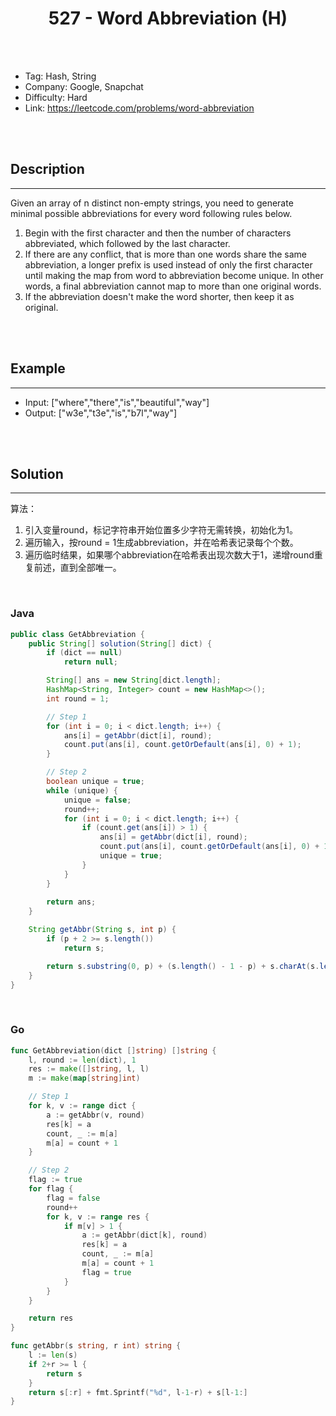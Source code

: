 # <center>527 - Word Abbreviation (H)</center> 



<br></br>

* Tag: Hash, String
* Company: Google, Snapchat
* Difficulty: Hard
* Link: https://leetcode.com/problems/word-abbreviation

<br></br>



## Description
----
Given an array of n distinct non-empty strings, you need to generate minimal possible abbreviations for every word following rules below.

1. Begin with the first character and then the number of characters abbreviated, which followed by the last character.
2. If there are any conflict, that is more than one words share the same abbreviation, a longer prefix is used instead of only the first character until making the map from word to abbreviation become unique. In other words, a final abbreviation cannot map to more than one original words.
3. If the abbreviation doesn't make the word shorter, then keep it as original.

<br></br>



## Example
----
- Input: ["where","there","is","beautiful","way"]
- Output: ["w3e","t3e","is","b7l","way"]

<br></br>



## Solution
----
算法：
1. 引入变量round，标记字符串开始位置多少字符无需转换，初始化为1。
2. 遍历输入，按round = 1生成abbreviation，并在哈希表记录每个个数。
3. 遍历临时结果，如果哪个abbreviation在哈希表出现次数大于1，递增round重复前述，直到全部唯一。

<br>


### Java
```java
public class GetAbbreviation {
	public String[] solution(String[] dict) {
        if (dict == null)
            return null;

        String[] ans = new String[dict.length];
        HashMap<String, Integer> count = new HashMap<>();
        int round = 1;

        // Step 1
        for (int i = 0; i < dict.length; i++) {
            ans[i] = getAbbr(dict[i], round);
            count.put(ans[i], count.getOrDefault(ans[i], 0) + 1); 
        }

        // Step 2
        boolean unique = true;
        while (unique) {
        	unique = false;
            round++;
            for (int i = 0; i < dict.length; i++) {
                if (count.get(ans[i]) > 1) {
                    ans[i] = getAbbr(dict[i], round);
                    count.put(ans[i], count.getOrDefault(ans[i], 0) + 1);
                    unique = true;
                }
            }
        }
        
        return ans;
    }

    String getAbbr(String s, int p) { 
        if (p + 2 >= s.length())
            return s;

        return s.substring(0, p) + (s.length() - 1 - p) + s.charAt(s.length() - 1);
    }
}
```

<br>


### Go
```go
func GetAbbreviation(dict []string) []string {
	l, round := len(dict), 1
	res := make([]string, l, l)
	m := make(map[string]int)

	// Step 1
	for k, v := range dict {
		a := getAbbr(v, round)
		res[k] = a
		count, _ := m[a]
		m[a] = count + 1
	}

	// Step 2
	flag := true
	for flag {
		flag = false
		round++
		for k, v := range res {
			if m[v] > 1 {
				a := getAbbr(dict[k], round)
				res[k] = a
				count, _ := m[a]
				m[a] = count + 1
				flag = true
			}
		}
	}

	return res
}

func getAbbr(s string, r int) string {
	l := len(s)
	if 2+r >= l {
		return s
	}
	return s[:r] + fmt.Sprintf("%d", l-1-r) + s[l-1:]
}
```

<br>
